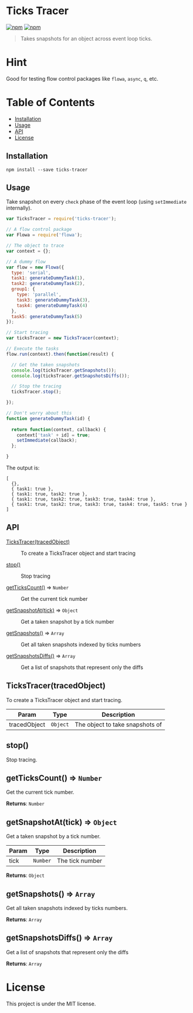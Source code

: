 # Ticks Tracer

[![npm](https://img.shields.io/npm/v/ticks-tracer.svg)](https://www.npmjs.com/package/ticks-tracer)
[![npm](https://img.shields.io/npm/l/ticks-tracer.svg)](https://github.com/faressoft/ticks-tracer/blob/master/LICENSE)

> Takes snapshots for an object across event loop ticks.

# Hint

Good for testing flow control packages like `flowa`, `async`, `q`, etc.

# Table of Contents  

* [Installation](#installation)
* [Usage](#usage)
* [API](#api)
* [License](#license)

## Installation

```
npm install --save ticks-tracer
```

## Usage

Take snapshot on every `check` phase of the event loop (using `setImmediate` internally).

```js
var TicksTracer = require('ticks-tracer');

// A flow control package
var Flowa = require('flowa');

// The object to trace
var context = {};

// A dummy flow
var flow = new Flowa({
  type: 'serial',
  task1: generateDummyTask(1),
  task2: generateDummyTask(2),
  group1: {
    type: 'parallel',
    task3: generateDummyTask(3),
    task4: generateDummyTask(4)
  },
  task5: generateDummyTask(5)
});

// Start tracing
var ticksTracer = new TicksTracer(context);

// Execute the tasks
flow.run(context).then(function(result) {

  // Get the taken snapshots
  console.log(ticksTracer.getSnapshots());
  console.log(ticksTracer.getSnapshotsDiffs());

  // Stop the tracing
  ticksTracer.stop();

});

// Don't worry about this
function generateDummyTask(id) {
  
  return function(context, callback) {
    context['task' + id] = true;
    setImmediate(callback);
  };

}
```

The output is:

```
[
  {},
  { task1: true },
  { task1: true, task2: true },
  { task1: true, task2: true, task3: true, task4: true },
  { task1: true, task2: true, task3: true, task4: true, task5: true }
]
```

## API

<dl>
<dt><a href="#constructor">TicksTracer(tracedObject)</a></dt>
<dd><p>To create a TicksTracer object and start tracing</p></dd>
<dt><a href="#stop">stop()</a></dt>
<dd><p>Stop tracing</p></dd>
<dt><a href="#getTicksCount">getTicksCount()</a> ⇒ <code>Number</code></dt>
<dd><p>Get the current tick number</p></dd>
<dt><a href="#getSnapshotAt">getSnapshotAt(tick)</a> ⇒ <code>Object</code></dt>
<dd><p>Get a taken snapshot by a tick number</p></dd>
<dt><a href="#getSnapshots">getSnapshots()</a> ⇒ <code>Array</code></dt>
<dd><p>Get all taken snapshots indexed by ticks numbers</p></dd>
<dt><a href="#getSnapshotsDiffs">getSnapshotsDiffs()</a> ⇒ <code>Array</code></dt>
<dd><p>Get a list of snapshots that represent only the diffs</p></dd>
</dl>

<a name="constructor"></a>

## TicksTracer(tracedObject)

To create a TicksTracer object and start tracing.

| Param        | Type                | Description                     |
|--------------|---------------------|---------------------------------|
| tracedObject | <code>Object</code> | The object to take snapshots of |

<a name="stop"></a>

## stop()

Stop tracing.

## getTicksCount() ⇒ <code>Number</code>

Get the current tick number.

**Returns**: <code>Number</code>

## getSnapshotAt(tick) ⇒ <code>Object</code>

Get a taken snapshot by a tick number.

| Param | Type                | Description                     |
|-------|---------------------|---------------------------------|
| tick  | <code>Number</code> | The tick number                 |

**Returns**: <code>Object</code>

## getSnapshots() ⇒ <code>Array</code>

Get all taken snapshots indexed by ticks numbers.

**Returns**: <code>Array</code>

## getSnapshotsDiffs() ⇒ <code>Array</code>

Get a list of snapshots that represent only the diffs

**Returns**: <code>Array</code>

# License

This project is under the MIT license.

